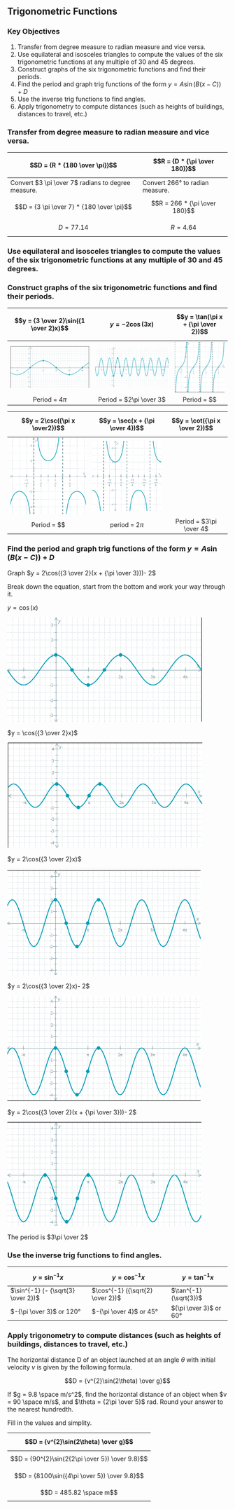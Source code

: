 ## Trigonometric Functions

### Key Objectives

1. Transfer from degree measure to radian measure and vice versa.
2. Use equilateral and isosceles triangles to compute the values of the six trigonometric functions at any multiple of 30 and 45 degrees.
3. Construct graphs of the six trigonometric functions and find their periods.
4. Find the period and graph trig functions of the form $y = A \sin(B (x - C)) + D$
5. Use the inverse trig functions to find angles.
6. Apply trigonometry to compute distances (such as heights of buildings, distances to travel, etc.)

### Transfer from degree measure to radian measure and vice versa.

| $$D = {R * {180 \over \pi}}$$                      | $$R = {D * {\pi \over 180}}$$   |
|----------------------------------------------------|---------------------------------|
| Convert $3 \pi \over 7$ radians to degree measure. | Convert 266° to radian measure. |
| $$D = {3 \pi \over 7} * {180 \over \pi}$$            | $$R = 266 * {\pi \over 180}$$     |
| $$D = 77.14$$                                       | $$R = 4.64$$                     |


### Use equilateral and isosceles triangles to compute the values of the six trigonometric functions at any multiple of 30 and 45 degrees.



### Construct graphs of the six trigonometric functions and find their periods.

|$$y = {3 \over 2}\sin({1 \over 2}x)$$|$$y = -2\cos(3x)$$      |$$y = \tan(\pi x + {\pi \over 2})$$|
|:-----------------------------------:|:----------------------:|:---------------------------------:|
|![Alt text](https://github.com/Jase-Dryden/Math/blob/58053dae4f13e5d7d46d0b515179ab6a465be556/TrigonometricFunctions/image-3.png)             |![Alt text](https://github.com/Jase-Dryden/Math/blob/58053dae4f13e5d7d46d0b515179ab6a465be556/TrigonometricFunctions/image-2.png)|![Alt text](https://github.com/Jase-Dryden/Math/blob/58053dae4f13e5d7d46d0b515179ab6a465be556/TrigonometricFunctions/image-5.png)           |
|Period = $4\pi$                      |Period = $2\pi \over 3$ |Period = $$                        |

|$$y = 2\csc({\pi x \over2})$$|$$y = \sec(x + {\pi \over 4})$$|$$y = \cot({\pi x \over 2})$$ |
|:---------------------------:|:-----------------------------:|:----------------------------:|
|![Alt text](https://github.com/Jase-Dryden/Math/blob/af48f62ff658b77e3655ac6e89a3b60f784d05ea/TrigonometricFunctions/image-6.png)     |![Alt text](https://github.com/Jase-Dryden/Math/blob/af48f62ff658b77e3655ac6e89a3b60f784d05ea/TrigonometricFunctions/image-4.png)       |                              |
|Period = $$                  |period = $2\pi$                |Period = $3\pi \over 4$       |
### Find the period and graph trig functions of the form $y = A \sin(B (x - C)) + D$

Graph $y = 2\cos({3 \over 2}(x + {\pi \over 3}))- 2$

Break down the equation, start from the bottom and work your way through it.

$y = \cos(x)$

![Alt text](image.png)

$y = \cos({3 \over 2}x)$

![Alt text](<Screenshot 2023-12-07 020847.png>)

$y = 2\cos({3 \over 2}x)$

![Alt text](<Screenshot 2023-12-07 021050.png>)

$y = 2\cos({3 \over 2}x)- 2$

![Alt text](<Screenshot 2023-12-07 021212.png>)

$y = 2\cos({3 \over 2}(x + {\pi \over 3}))- 2$

![Alt text](image-1.png)

The period is $3\pi \over 2$

### Use the inverse trig functions to find angles.

| $$y = \sin^{-1} x$$                | $$y = \cos^{-1} x$$              | $$y = \tan^{-1} x$$      |
|------------------------------------|----------------------------------|--------------------------|
| $\sin^{-1} (- {\sqrt{3} \over 2})$ | $\cos^{-1} ({\sqrt{2} \over 2})$ | $\tan^{-1} (\sqrt{3})$   |
| $-{\pi \over 3}$ or $120°$         | $-{\pi \over 4}$ or $45°$        | ${\pi \over 3}$ or $60°$ |

### Apply trigonometry to compute distances (such as heights of buildings, distances to travel, etc.)

The horizontal distance D of an object launched at an angle $\theta$ with initial velocity $v$ is given by the following formula.

$$D = {v^{2}\sin(2\theta) \over g}$$

If $g = 9.8 \space m/s^2$, find the horizontal distance of an object when $v = 90 \space m/s$, and $\theta = {2\pi \over 5}$ rad. Round your answer to the nearest hundredth.

Fill in the values and simplity.

|$$D = {v^{2}\sin(2\theta) \over g}$$|
|----------------------------------|
|$$D = {90^{2}\sin(2{2\pi \over 5}) \over 9.8}$$|
|$$D = {8100\sin({4\pi \over 5}) \over 9.8}$$|
|$$D = 485.82 \space m$$|